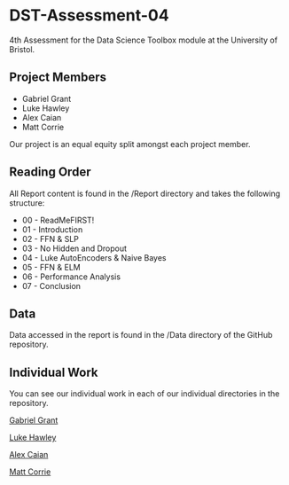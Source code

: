 # DST-Assessment-04

4th Assessment for the Data Science Toolbox module at the University of Bristol.

## Project Members
* Gabriel Grant
* Luke Hawley
* Alex Caian
* Matt Corrie

Our project is an equal equity split amongst each project member.

## Reading Order

All Report content is found in the /Report directory and takes the following structure:
* 00 - ReadMeFIRST!
* 01 - Introduction
* 02 - FFN & SLP
* 03 - No Hidden and Dropout
* 04 - Luke AutoEncoders & Naive Bayes
* 05 - FFN & ELM
* 06 - Performance Analysis
* 07 - Conclusion

## Data

Data accessed in the report is found in the /Data directory of the GitHub repository.

## Individual Work

You can see our individual work in each of our individual directories in the repository.

[Gabriel Grant](https://github.com/Galeforse/DST-Assessment-04/tree/main/Gabriel%20Grant)

[Luke Hawley](https://github.com/Galeforse/DST-Assessment-04/tree/main/Luke%20Hawley)

[Alex Caian](https://github.com/Galeforse/DST-Assessment-04/tree/main/Alex%20Caian)

[Matt Corrie](https://github.com/Galeforse/DST-Assessment-04/tree/main/Matt%20Corrie)
